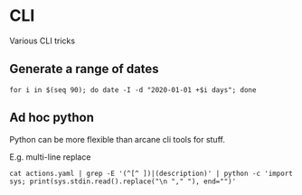 # CLI

Various CLI tricks

## Generate a range of dates

    for i in $(seq 90); do date -I -d "2020-01-01 +$i days"; done

## Ad hoc python

Python can be more flexible than arcane cli tools for stuff.

E.g. multi-line replace

    cat actions.yaml | grep -E '(^[^ ])|(description)' | python -c 'import sys; print(sys.stdin.read().replace("\n "," "), end="")'